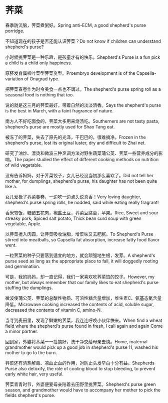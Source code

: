# 荠菜

<p><span class="chinese">春季防流脑，荠菜煮粥好。</span><span class="english">Spring anti-ECM, a good shepherd's purse porridge.</span></p>

<p><span class="chinese">不知道现在的孩子是否还能认识荠菜？</span><span class="english">Do not know if children can understand shepherd's purse?</span></p>

<p><span class="chinese">小时候挑荠菜是一种乐趣，是孩童才有的快乐。</span><span class="english">Shepherd's Purse is a fun pick a child is a child only happiness.</span></p>

<p><span class="chinese">原胚发育属柳叶菜型荠菜变型。</span><span class="english">Proembryo development is of the Capsella-variation of Onagrad type.</span></p>

<p><span class="chinese">把荠菜春卷作为时令美食一点也不谓过。</span><span class="english">The shepherd's purse spring roll as a seasonal food is nothing that too.</span></p>

<p><span class="chinese">说的就是这三月的荠菜最好，带着自然的淡淡清香。</span><span class="english">Says the shepherd's purse is the best in March, with a faint fragrance of nature.</span></p>

<p><span class="chinese">南方人不好吃面食的，荠菜大多用来烧汤吃。</span><span class="english">Southerners are not tasty pasta, shepherd's purse are mostly used for Shao Tang eat.</span></p>

<p><span class="chinese">被冻了的荠菜，失去了原先的光泽，干巴巴的，很难摘净。</span><span class="english">Frozen in the shepherd's purse, lost its original luster, dry and difficult to Zhai net.</span></p>

<p><span class="chinese">研究了油炒、漂烫和微波三种烹调方法对野生蔬菜蒲公英、荠菜一些营养成分的影响。</span><span class="english">The paper studied the effect of different cooking methods on nutrition of wild vegetable.</span></p>

<p><span class="chinese">没有告诉妈妈，对于荠菜饺子，女儿已经没当初那么喜欢了。</span><span class="english">Did not tell her mother, for dumplings, shepherd's purse, his daughter has not been quite like a.</span></p>

<p><span class="chinese">女儿爱极了荠菜春卷，一边吃一边点头说真香！</span><span class="english">Very loving daughter, shepherd's purse spring rolls, he nodded, said while eating really fragrant!</span></p>

<p><span class="chinese">香米软饭，糖醋五花肉，椒盐土豆，荠菜豆腐羹，苹果。</span><span class="english">Rice, Sweet and sour streaky pork, Spiced salt potato, Thick bean curd soup with green vegetable, Apple.</span></p>

<p><span class="chinese">以荠菜搅入肉圆，让荠菜吸收油脂，增菜味又去肥腻。</span><span class="english">To Shepherd's Purse stirred into meatballs, so Capsella fat absorption, increase fatty food flavor went.</span></p>

<p><span class="chinese">一粒荠菜的种子只要落到适宜的地方，就会顽强地生根，发芽。</span><span class="english">A shepherd's purse seed as long as the appropriate place to fall, it will doggedly rooting and germination.</span></p>

<p><span class="chinese">可是，我的妈妈，却一直记得，我们一家喜欢吃荠菜馅的饺子。</span><span class="english">However, my mother, but always remember that our family likes to eat shepherd's purse stuffing the dumplings.</span></p>

<p><span class="chinese">微波使蒲公英、荠菜的总酸性物质、可溶性糖含量增加，维生素C、氨基态氮含量降低。</span><span class="english">Microwave cooking increased the contents of acid, soluble sugar, decreased the contents of vitamin C, amino-N.</span></p>

<p><span class="chinese">当寻到麦田里，发现了鲜嫩的荠菜，我连连呼唤小伙伴快来。</span><span class="english">When find a wheat field where the shepherd's purse found in fresh, I call again and again Come a minor partner.</span></p>

<p><span class="chinese">回到家，外婆将荠菜一一捡摘好，洗干净交给母亲去烧。</span><span class="english">Home, maternal grandmother would pick up a good job in shepherd's purse 11, washed his mother to go to the burn.</span></p>

<p><span class="chinese">荠菜还有清热解毒、凉血止血的作用，对防止头发早白十分有益。</span><span class="english">Shepherds Purse also detoxify, the role of cooling blood to stop bleeding, to prevent early white hair, very useful.</span></p>

<p><span class="chinese">荠菜青青时节，外婆便要母亲陪着去田野里挑荠菜。</span><span class="english">Shepherd's purse green season, and grandmother would have to accompany her mother to pick the fields shepherd's purse.</span></p>


